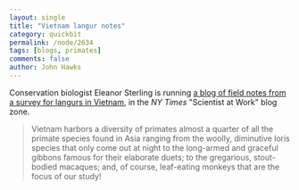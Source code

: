 ```yaml
---
layout: single 
title: "Vietnam langur notes" 
category: quickbit
permalink: /node/2634
tags: [blogs, primates] 
comments: false 
author: John Hawks 
---
```


Conservation biologist Eleanor Sterling is running <a href="http://scientistatwork.blogs.nytimes.com/2010/06/09/a-long-journey-to-vietnam/">a blog of field notes from a survey for langurs in Vietnam</a>, in the <i>NY Times</i> "Scientist at Work" blog zone. 

<blockquote>Vietnam harbors a diversity of primates  almost a quarter of all the primate species found in Asia  ranging from the woolly, diminutive loris species that only come out at night  to the long-armed and graceful gibbons famous for their elaborate duets; to the gregarious, stout-bodied macaques; and, of course, leaf-eating monkeys that are the focus of our study!</blockquote>

